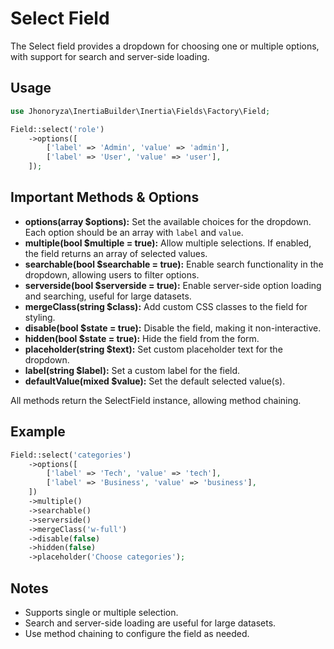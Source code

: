 # Select Field

The Select field provides a dropdown for choosing one or multiple options, with support for search and server-side loading.

## Usage

```php
use Jhonoryza\InertiaBuilder\Inertia\Fields\Factory\Field;

Field::select('role')
    ->options([
        ['label' => 'Admin', 'value' => 'admin'],
        ['label' => 'User', 'value' => 'user'],
    ]);
```

## Important Methods & Options

- **options(array $options):** Set the available choices for the dropdown. Each option should be an array with `label` and `value`.
- **multiple(bool $multiple = true):** Allow multiple selections. If enabled, the field returns an array of selected values.
- **searchable(bool $searchable = true):** Enable search functionality in the dropdown, allowing users to filter options.
- **serverside(bool $serverside = true):** Enable server-side option loading and searching, useful for large datasets.
- **mergeClass(string $class):** Add custom CSS classes to the field for styling.
- **disable(bool $state = true):** Disable the field, making it non-interactive.
- **hidden(bool $state = true):** Hide the field from the form.
- **placeholder(string $text):** Set custom placeholder text for the dropdown.
- **label(string $label):** Set a custom label for the field.
- **defaultValue(mixed $value):** Set the default selected value(s).

All methods return the SelectField instance, allowing method chaining.

## Example

```php
Field::select('categories')
    ->options([
        ['label' => 'Tech', 'value' => 'tech'],
        ['label' => 'Business', 'value' => 'business'],
    ])
    ->multiple()
    ->searchable()
    ->serverside()
    ->mergeClass('w-full')
    ->disable(false)
    ->hidden(false)
    ->placeholder('Choose categories');
```

## Notes

- Supports single or multiple selection.
- Search and server-side loading are useful for large datasets.
- Use method chaining to configure the field as needed.
